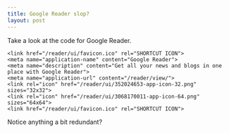 ```yaml
---
title: Google Reader slop?
layout: post
---
```

Take a look at the code for Google Reader.

	<link href="/reader/ui/favicon.ico" rel="SHORTCUT ICON">
	<meta name="application-name" content="Google Reader">
	<meta name="description" content="Get all your news and blogs in one place with Google Reader">
	<meta name="application-url" content="/reader/view/">
	<link rel="icon" href="/reader/ui/352024653-app-icon-32.png" sizes="32x32">
	<link rel="icon" href="/reader/ui/3068170011-app-icon-64.png" sizes="64x64">
	<link href="/reader/ui/favicon.ico" rel="SHORTCUT ICON">
	
Notice anything a bit redundant?